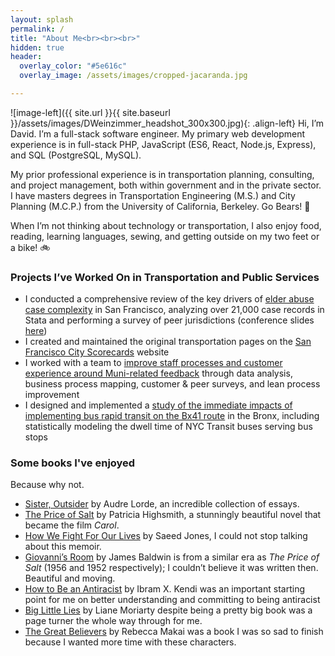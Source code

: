 ```yaml
---
layout: splash
permalink: /
title: "About Me<br><br><br>"
hidden: true
header:
  overlay_color: "#5e616c"
  overlay_image: /assets/images/cropped-jacaranda.jpg

---
```


![image-left]({{ site.url }}{{ site.baseurl }}/assets/images/DWeinzimmer_headshot_300x300.jpg){: .align-left} Hi, I’m David. I’m a full-stack software engineer. My primary web development experience is in full-stack PHP, JavaScript (ES6, React, Node.js, Express), and SQL (PostgreSQL, MySQL).

My prior professional experience is in transportation planning, consulting, and project management, both within government and in the private sector. I have masters degrees in Transportation Engineering (M.S.) and City Planning (M.C.P.) from the University of California, Berkeley. Go Bears! 🐻

When I’m not thinking about technology or transportation, I also enjoy food, reading, learning languages, sewing, and getting outside on my two feet or a bike! 🚲

### Projects I’ve Worked On in Transportation and Public Services

- I conducted a comprehensive review of the key drivers of [elder abuse case complexity](http://sfcontroller.org/sites/default/files/Documents/Auditing/APS%20Staffing%20Analysis%20Final%20Report%205-18-17.pdf) in San Francisco, analyzing over 21,000 case records in Stata and performing a survey of peer jurisdictions (conference slides [here](https://docs.google.com/presentation/d/1IGRRmg2EHgofY7R0BJZviDfww_KLhOksBbdg8U0NQQs/edit#slide=id.g1e43e14893_0_137))
- I created and maintained the original transportation pages on the [San Francisco City Scorecards](http://sfgov.org/scorecards/) website
- I worked with a team to [improve staff processes and customer experience around Muni-related feedback](http://sfcontroller.org/sites/default/files/Documents/Auditing/MCS%20Lean%20RIE%20one-pager%20FINAL.pdf) through data analysis, business process mapping, customer & peer surveys, and lean process improvement
- I designed and implemented a [study of the immediate impacts of implementing bus rapid transit on the Bx41 route](/assets/pdfs/SBS-Bx41-Study-Final-Public.pdf) in the Bronx, including statistically modeling the dwell time of NYC Transit buses serving bus stops

### Some books I've enjoyed

Because why not.
- [Sister, Outsider](https://bookshop.org/books/sister-outsider-essays-and-speeches-9780143134442/9781580911863) by Audre Lorde, an incredible collection of essays.
- [The Price of Salt](https://bookshop.org/books/the-price-of-salt-or-carol/9780486800295) by Patricia Highsmith, a stunningly beautiful novel that became the film <i>Carol</i>.
- [How We Fight For Our Lives](https://bookshop.org/books/how-we-fight-for-our-lives-a-memoir-2296de7f-771a-406c-9c47-f5c6a0f0a8b9/9781501132742) by Saeed Jones, I could not stop talking about this memoir.
- [Giovanni’s Room](https://bookshop.org/books/giovanni-s-room-9780792796107/9780345806567) by James Baldwin is from a similar era as <i>The Price of Salt</i> (1956 and 1952 respectively); I couldn’t believe it was written then. Beautiful and moving.
- [How to Be an Antiracist](https://bookshop.org/books/how-to-be-an-antiracist/9780525509288) by Ibram X. Kendi was an important starting point for me on better understanding and committing to being antiracist
- [Big Little Lies](https://bookshop.org/books/big-little-lies/9780425274866) by Liane Moriarty despite being a pretty big book was a page turner the whole way through for me.
- [The Great Believers](https://bookshop.org/books/the-great-believers/9780735223530) by Rebecca Makai was a book I was so sad to finish because I wanted more time with these characters.

